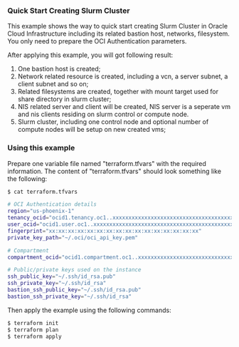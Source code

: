 ### Quick Start Creating Slurm Cluster 
This example shows the way to quick start creating Slurm Cluster in Oracle Cloud Infrastructure including its related bastion host, networks, filesystem. 
You only need to prepare the OCI Authentication parameters. 

After applying this example, you will got following result:
1. One bastion host is created;
2. Network related resource is created, including a vcn, a server subnet, a client subnet and so on;
3. Related filesystems are created, together with mount target used for share directory in slurm cluster;
4. NIS related server and client will be created, NIS server is a seperate vm and nis clients residing on slurm control or compute node.
5. Slurm cluster, including one control node and optional number of compute nodes will be setup on new created vms;

### Using this example
Prepare one variable file named "terraform.tfvars" with the required information. The content of "terraform.tfvars" should look something like the following:
```bash
$ cat terraform.tfvars

# OCI Authentication details
region="us-phoenix-1"
tenancy_ocid="ocid1.tenancy.oc1..xxxxxxxxxxxxxxxxxxxxxxxxxxxxxxxxxxxxxxxxxxxxxxxxxxxxxxxxxxxx"
user_ocid="ocid1.user.oc1..xxxxxxxxxxxxxxxxxxxxxxxxxxxxxxxxxxxxxxxxxxxxxxxxxxxxxxxxxxxx"
fingerprint="xx:xx:xx:xx:xx:xx:xx:xx:xx:xx:xx:xx:xx:xx:xx:xx"
private_key_path="~/.oci/oci_api_key.pem"

# Compartment
compartment_ocid="ocid1.compartment.oc1..xxxxxxxxxxxxxxxxxxxxxxxxxxxxxxxxxxxxxxxxxxxxxxxxxxxxxxxxxxxx"

# Public/private keys used on the instance
ssh_public_key="~/.ssh/id_rsa.pub"
ssh_private_key="~/.ssh/id_rsa"
bastion_ssh_public_key="~/.ssh/id_rsa.pub"
bastion_ssh_private_key="~/.ssh/id_rsa"

```

Then apply the example using the following commands:
```bash
$ terraform init
$ terraform plan
$ terraform apply
```
